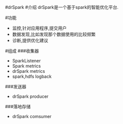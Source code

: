 #drSpark
#介绍
drSpark是一个基于spark的智能优化平台.

#功能
* 监控,针对应用程序,提交用户
* 数据发现,比如发现那个数据使用的比较频繁
* 诊断,提供优化建议


#组成
###收集器
* SparkListener
* Spark metrics
* drSpark metrics
* spark,hdfs logback

###发送器
* drSpark producer

###落地存储
* drSpark comsumer